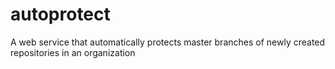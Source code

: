 # autoprotect
A web service that automatically protects master branches of newly created repositories in an organization
